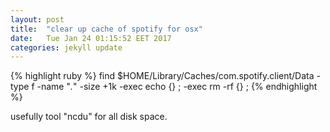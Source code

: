 ```yaml
---
layout: post
title:  "clear up cache of spotify for osx"
date:   Tue Jan 24 01:15:52 EET 2017
categories: jekyll update
---
```



{% highlight ruby %}
find $HOME/Library/Caches/com.spotify.client/Data -type f -name "*.*" -size +1k -exec echo {} \; -exec rm -rf {} \;
{% endhighlight %}


usefully tool "ncdu" for all disk space.
